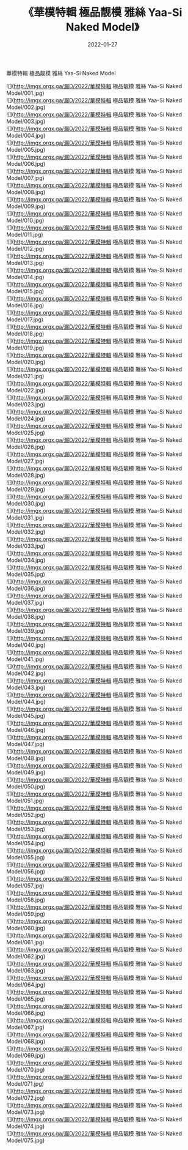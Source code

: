 ﻿---
layout: post
title:  《華模特輯 極品靓模 雅絲 Yaa-Si Naked Model》
date:   2022-01-27
img: http://imgx.orgx.ga/漏D/2022/華模特輯 極品靓模 雅絲 Yaa-Si Naked Model/000.jpg
categories: [美女, 清纯, 唯美]
---

華模特輯 極品靓模 雅絲 Yaa-Si Naked Model

  ![](http://imgx.orgx.ga/漏D/2022/華模特輯 極品靓模 雅絲 Yaa-Si Naked Model/001.jpg) <br> ![](http://imgx.orgx.ga/漏D/2022/華模特輯 極品靓模 雅絲 Yaa-Si Naked Model/002.jpg) <br> ![](http://imgx.orgx.ga/漏D/2022/華模特輯 極品靓模 雅絲 Yaa-Si Naked Model/003.jpg) <br> ![](http://imgx.orgx.ga/漏D/2022/華模特輯 極品靓模 雅絲 Yaa-Si Naked Model/004.jpg) <br> ![](http://imgx.orgx.ga/漏D/2022/華模特輯 極品靓模 雅絲 Yaa-Si Naked Model/005.jpg) <br> ![](http://imgx.orgx.ga/漏D/2022/華模特輯 極品靓模 雅絲 Yaa-Si Naked Model/006.jpg) <br> ![](http://imgx.orgx.ga/漏D/2022/華模特輯 極品靓模 雅絲 Yaa-Si Naked Model/007.jpg) <br> ![](http://imgx.orgx.ga/漏D/2022/華模特輯 極品靓模 雅絲 Yaa-Si Naked Model/008.jpg) <br> ![](http://imgx.orgx.ga/漏D/2022/華模特輯 極品靓模 雅絲 Yaa-Si Naked Model/009.jpg) <br> ![](http://imgx.orgx.ga/漏D/2022/華模特輯 極品靓模 雅絲 Yaa-Si Naked Model/010.jpg) <br> ![](http://imgx.orgx.ga/漏D/2022/華模特輯 極品靓模 雅絲 Yaa-Si Naked Model/011.jpg) <br> ![](http://imgx.orgx.ga/漏D/2022/華模特輯 極品靓模 雅絲 Yaa-Si Naked Model/012.jpg) <br> ![](http://imgx.orgx.ga/漏D/2022/華模特輯 極品靓模 雅絲 Yaa-Si Naked Model/013.jpg) <br> ![](http://imgx.orgx.ga/漏D/2022/華模特輯 極品靓模 雅絲 Yaa-Si Naked Model/014.jpg) <br> ![](http://imgx.orgx.ga/漏D/2022/華模特輯 極品靓模 雅絲 Yaa-Si Naked Model/015.jpg) <br> ![](http://imgx.orgx.ga/漏D/2022/華模特輯 極品靓模 雅絲 Yaa-Si Naked Model/016.jpg) <br> ![](http://imgx.orgx.ga/漏D/2022/華模特輯 極品靓模 雅絲 Yaa-Si Naked Model/017.jpg) <br> ![](http://imgx.orgx.ga/漏D/2022/華模特輯 極品靓模 雅絲 Yaa-Si Naked Model/018.jpg) <br> ![](http://imgx.orgx.ga/漏D/2022/華模特輯 極品靓模 雅絲 Yaa-Si Naked Model/019.jpg) <br> ![](http://imgx.orgx.ga/漏D/2022/華模特輯 極品靓模 雅絲 Yaa-Si Naked Model/020.jpg) <br> ![](http://imgx.orgx.ga/漏D/2022/華模特輯 極品靓模 雅絲 Yaa-Si Naked Model/021.jpg) <br> ![](http://imgx.orgx.ga/漏D/2022/華模特輯 極品靓模 雅絲 Yaa-Si Naked Model/022.jpg) <br> ![](http://imgx.orgx.ga/漏D/2022/華模特輯 極品靓模 雅絲 Yaa-Si Naked Model/023.jpg) <br> ![](http://imgx.orgx.ga/漏D/2022/華模特輯 極品靓模 雅絲 Yaa-Si Naked Model/024.jpg) <br> ![](http://imgx.orgx.ga/漏D/2022/華模特輯 極品靓模 雅絲 Yaa-Si Naked Model/025.jpg) <br> ![](http://imgx.orgx.ga/漏D/2022/華模特輯 極品靓模 雅絲 Yaa-Si Naked Model/026.jpg) <br> ![](http://imgx.orgx.ga/漏D/2022/華模特輯 極品靓模 雅絲 Yaa-Si Naked Model/027.jpg) <br> ![](http://imgx.orgx.ga/漏D/2022/華模特輯 極品靓模 雅絲 Yaa-Si Naked Model/028.jpg) <br> ![](http://imgx.orgx.ga/漏D/2022/華模特輯 極品靓模 雅絲 Yaa-Si Naked Model/029.jpg) <br> ![](http://imgx.orgx.ga/漏D/2022/華模特輯 極品靓模 雅絲 Yaa-Si Naked Model/030.jpg) <br> ![](http://imgx.orgx.ga/漏D/2022/華模特輯 極品靓模 雅絲 Yaa-Si Naked Model/031.jpg) <br> ![](http://imgx.orgx.ga/漏D/2022/華模特輯 極品靓模 雅絲 Yaa-Si Naked Model/032.jpg) <br> ![](http://imgx.orgx.ga/漏D/2022/華模特輯 極品靓模 雅絲 Yaa-Si Naked Model/033.jpg) <br> ![](http://imgx.orgx.ga/漏D/2022/華模特輯 極品靓模 雅絲 Yaa-Si Naked Model/034.jpg) <br> ![](http://imgx.orgx.ga/漏D/2022/華模特輯 極品靓模 雅絲 Yaa-Si Naked Model/035.jpg) <br> ![](http://imgx.orgx.ga/漏D/2022/華模特輯 極品靓模 雅絲 Yaa-Si Naked Model/036.jpg) <br> ![](http://imgx.orgx.ga/漏D/2022/華模特輯 極品靓模 雅絲 Yaa-Si Naked Model/037.jpg) <br> ![](http://imgx.orgx.ga/漏D/2022/華模特輯 極品靓模 雅絲 Yaa-Si Naked Model/038.jpg) <br> ![](http://imgx.orgx.ga/漏D/2022/華模特輯 極品靓模 雅絲 Yaa-Si Naked Model/039.jpg) <br> ![](http://imgx.orgx.ga/漏D/2022/華模特輯 極品靓模 雅絲 Yaa-Si Naked Model/040.jpg) <br> ![](http://imgx.orgx.ga/漏D/2022/華模特輯 極品靓模 雅絲 Yaa-Si Naked Model/041.jpg) <br> ![](http://imgx.orgx.ga/漏D/2022/華模特輯 極品靓模 雅絲 Yaa-Si Naked Model/042.jpg) <br> ![](http://imgx.orgx.ga/漏D/2022/華模特輯 極品靓模 雅絲 Yaa-Si Naked Model/043.jpg) <br> ![](http://imgx.orgx.ga/漏D/2022/華模特輯 極品靓模 雅絲 Yaa-Si Naked Model/044.jpg) <br> ![](http://imgx.orgx.ga/漏D/2022/華模特輯 極品靓模 雅絲 Yaa-Si Naked Model/045.jpg) <br> ![](http://imgx.orgx.ga/漏D/2022/華模特輯 極品靓模 雅絲 Yaa-Si Naked Model/046.jpg) <br> ![](http://imgx.orgx.ga/漏D/2022/華模特輯 極品靓模 雅絲 Yaa-Si Naked Model/047.jpg) <br> ![](http://imgx.orgx.ga/漏D/2022/華模特輯 極品靓模 雅絲 Yaa-Si Naked Model/048.jpg) <br> ![](http://imgx.orgx.ga/漏D/2022/華模特輯 極品靓模 雅絲 Yaa-Si Naked Model/049.jpg) <br> ![](http://imgx.orgx.ga/漏D/2022/華模特輯 極品靓模 雅絲 Yaa-Si Naked Model/050.jpg) <br> ![](http://imgx.orgx.ga/漏D/2022/華模特輯 極品靓模 雅絲 Yaa-Si Naked Model/051.jpg) <br> ![](http://imgx.orgx.ga/漏D/2022/華模特輯 極品靓模 雅絲 Yaa-Si Naked Model/052.jpg) <br> ![](http://imgx.orgx.ga/漏D/2022/華模特輯 極品靓模 雅絲 Yaa-Si Naked Model/053.jpg) <br> ![](http://imgx.orgx.ga/漏D/2022/華模特輯 極品靓模 雅絲 Yaa-Si Naked Model/054.jpg) <br> ![](http://imgx.orgx.ga/漏D/2022/華模特輯 極品靓模 雅絲 Yaa-Si Naked Model/055.jpg) <br> ![](http://imgx.orgx.ga/漏D/2022/華模特輯 極品靓模 雅絲 Yaa-Si Naked Model/056.jpg) <br> ![](http://imgx.orgx.ga/漏D/2022/華模特輯 極品靓模 雅絲 Yaa-Si Naked Model/057.jpg) <br> ![](http://imgx.orgx.ga/漏D/2022/華模特輯 極品靓模 雅絲 Yaa-Si Naked Model/058.jpg) <br> ![](http://imgx.orgx.ga/漏D/2022/華模特輯 極品靓模 雅絲 Yaa-Si Naked Model/059.jpg) <br> ![](http://imgx.orgx.ga/漏D/2022/華模特輯 極品靓模 雅絲 Yaa-Si Naked Model/060.jpg) <br> ![](http://imgx.orgx.ga/漏D/2022/華模特輯 極品靓模 雅絲 Yaa-Si Naked Model/061.jpg) <br> ![](http://imgx.orgx.ga/漏D/2022/華模特輯 極品靓模 雅絲 Yaa-Si Naked Model/062.jpg) <br> ![](http://imgx.orgx.ga/漏D/2022/華模特輯 極品靓模 雅絲 Yaa-Si Naked Model/063.jpg) <br> ![](http://imgx.orgx.ga/漏D/2022/華模特輯 極品靓模 雅絲 Yaa-Si Naked Model/064.jpg) <br> ![](http://imgx.orgx.ga/漏D/2022/華模特輯 極品靓模 雅絲 Yaa-Si Naked Model/065.jpg) <br> ![](http://imgx.orgx.ga/漏D/2022/華模特輯 極品靓模 雅絲 Yaa-Si Naked Model/066.jpg) <br> ![](http://imgx.orgx.ga/漏D/2022/華模特輯 極品靓模 雅絲 Yaa-Si Naked Model/067.jpg) <br> ![](http://imgx.orgx.ga/漏D/2022/華模特輯 極品靓模 雅絲 Yaa-Si Naked Model/068.jpg) <br> ![](http://imgx.orgx.ga/漏D/2022/華模特輯 極品靓模 雅絲 Yaa-Si Naked Model/069.jpg) <br> ![](http://imgx.orgx.ga/漏D/2022/華模特輯 極品靓模 雅絲 Yaa-Si Naked Model/070.jpg) <br> ![](http://imgx.orgx.ga/漏D/2022/華模特輯 極品靓模 雅絲 Yaa-Si Naked Model/071.jpg) <br> ![](http://imgx.orgx.ga/漏D/2022/華模特輯 極品靓模 雅絲 Yaa-Si Naked Model/072.jpg) <br> ![](http://imgx.orgx.ga/漏D/2022/華模特輯 極品靓模 雅絲 Yaa-Si Naked Model/073.jpg) <br> ![](http://imgx.orgx.ga/漏D/2022/華模特輯 極品靓模 雅絲 Yaa-Si Naked Model/074.jpg) <br> ![](http://imgx.orgx.ga/漏D/2022/華模特輯 極品靓模 雅絲 Yaa-Si Naked Model/075.jpg) <br>